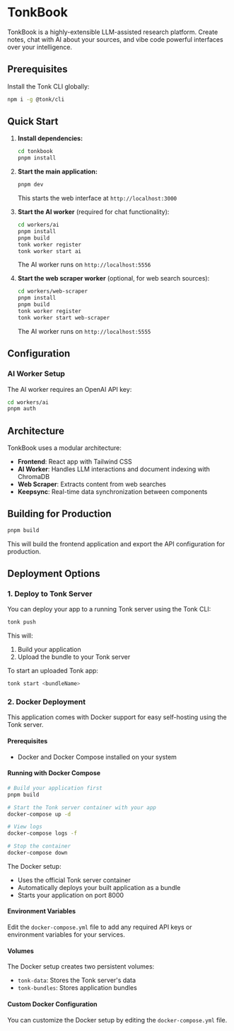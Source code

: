 # TonkBook

TonkBook is a highly-extensible LLM-assisted research platform. Create notes, chat with AI about your sources, and vibe code powerful interfaces over your intelligence.

## Prerequisites

Install the Tonk CLI globally:

```bash
npm i -g @tonk/cli
```

## Quick Start

1. **Install dependencies:**
   ```bash
   cd tonkbook
   pnpm install
   ```

2. **Start the main application:**
   ```bash
   pnpm dev
   ```
   This starts the web interface at `http://localhost:3000`

3. **Start the AI worker** (required for chat functionality):
   ```bash
   cd workers/ai
   pnpm install
   pnpm build
   tonk worker register
   tonk worker start ai
   ```
   The AI worker runs on `http://localhost:5556`

4. **Start the web scraper worker** (optional, for web search sources):
   ```bash
   cd workers/web-scraper  
   pnpm install
   pnpm build
   tonk worker register
   tonk worker start web-scraper
   ```
   The AI worker runs on `http://localhost:5555`

## Configuration

### AI Worker Setup

The AI worker requires an OpenAI API key:
```bash
cd workers/ai
pnpm auth
```

## Architecture

TonkBook uses a modular architecture:
- **Frontend**: React app with Tailwind CSS
- **AI Worker**: Handles LLM interactions and document indexing with ChromaDB
- **Web Scraper**: Extracts content from web searches
- **Keepsync**: Real-time data synchronization between components

## Building for Production

```bash
pnpm build
```

This will build the frontend application and export the API configuration for production.

## Deployment Options

### 1. Deploy to Tonk Server

You can deploy your app to a running Tonk server using the Tonk CLI:

```bash
tonk push
```

This will:
1. Build your application
2. Upload the bundle to your Tonk server

To start an uploaded Tonk app:

```bash
tonk start <bundleName>
```

### 2. Docker Deployment

This application comes with Docker support for easy self-hosting using the Tonk server.

#### Prerequisites

- Docker and Docker Compose installed on your system

#### Running with Docker Compose

```bash
# Build your application first
pnpm build

# Start the Tonk server container with your app
docker-compose up -d

# View logs
docker-compose logs -f

# Stop the container
docker-compose down
```

The Docker setup:
- Uses the official Tonk server container
- Automatically deploys your built application as a bundle
- Starts your application on port 8000

#### Environment Variables

Edit the `docker-compose.yml` file to add any required API keys or environment variables for your services.

#### Volumes

The Docker setup creates two persistent volumes:
- `tonk-data`: Stores the Tonk server's data
- `tonk-bundles`: Stores application bundles

#### Custom Docker Configuration

You can customize the Docker setup by editing the `docker-compose.yml` file.
